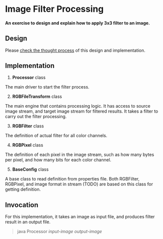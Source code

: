 # Image Filter Processing

#### An exercise to design and explain how to apply 3x3 filter to an image.

## Design
Please [check the thought process](../master/design-thinking.txt) of this design and implementation.

## Implementation

1. **Processor** class

The main driver to start the filter process.

2. **RGBFileTransform** class

The main engine that contains processing logic. 
It has access to source image stream, and target image stream for filtered results. It takes a filter to carry out the filter processing.

3. **RGBFilter** class

The definition of actual filter for all color channels.

4. **RGBPixel** class

The definition of each pixel in the image stream, such as how many bytes per pixel, and how many bits for each color channel.

5. **BaseConfig** class

A base class to read definition from properties file.
Both RGBFilter, RGBPixel, and image format in stream (TODO) are based on this class for getting definition.

## Invocation
For this implementation, it takes an image as input file, and produces filter result in an output file.
> java Processor _input-image_ _output-image_


